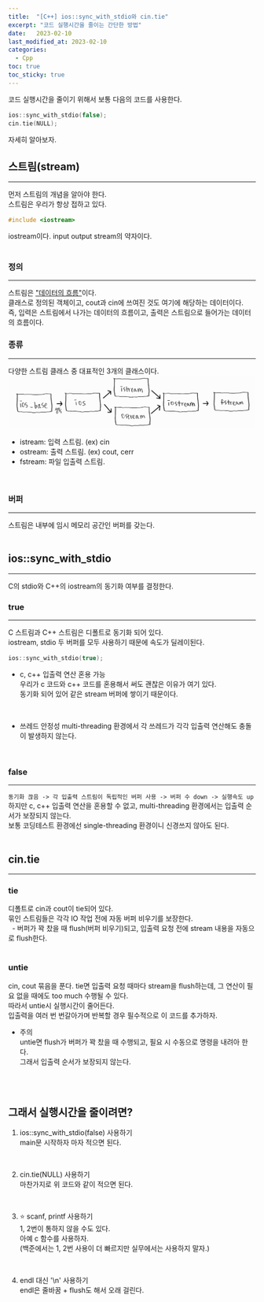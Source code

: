 ```yaml
---
title:  "[C++] ios::sync_with_stdio와 cin.tie"
excerpt: "코드 실행시간을 줄이는 간단한 방법"
date:   2023-02-10
last_modified_at: 2023-02-10
categories:
  - Cpp
toc: true
toc_sticky: true
---
```


코드 실행시간을 줄이기 위해서 보통 다음의 코드를 사용한다.
```c++
ios::sync_with_stdio(false);
cin.tie(NULL);
```
자세히 알아보자.
<br>

## 스트림(stream)
---
먼저 스트림의 개념을 알아야 한다.  
스트림은 우리가 항상 접하고 있다.  
```c++
#include <iostream>
```
iostream이다. input output stream의 약자이다.  
<br>

### 정의
---
스트림은 <u>"데이터의 흐름"</u>이다.  
클래스로 정의된 객체이고, cout과 cin에 쓰여진 것도 여기에 해당하는 데이터이다.  
즉, 입력은 스트림에서 나가는 데이터의 흐름이고, 출력은 스트림으로 들어가는 데이터의 흐름이다.
<br>

### 종류
---
다양한 스트림 클래스 중 대표적인 3개의 클래스이다.  
<img src="/assets/images/stream.jpg">

- istream: 입력 스트림. (ex) cin
- ostream: 출력 스트림. (ex) cout, cerr
- fstream: 파일 입출력 스트림.
<br>

### 버퍼
---
스트림은 내부에 임시 메모리 공간인 버퍼를 갖는다.
<br>
<br>

## ios::sync_with_stdio
---
C의 stdio와 C++의 iostream의 동기화 여부를 결정한다.
<br>

### true
---
C 스트림과 C++ 스트림은 디폴트로 동기화 되어 있다.  
iostream, stdio 두 버퍼를 모두 사용하기 때문에 속도가 딜레이된다.  
```c++
ios::sync_with_stdio(true);
```
- c, c++ 입출력 연산 혼용 가능  
  우리가 c 코드와 c++ 코드를 혼용해서 써도 괜찮은 이유가 여기 있다.  
  동기화 되어 있어 같은 stream 버퍼에 쌓이기 때문이다.  
<br>

- 쓰레드 안정성
  multi-threading 환경에서 각 쓰레드가 각각 입출력 연산해도 충돌이 발생하지 않는다.
<br>

### false
---
```동기화 끊음 -> 각 입출력 스트림이 독립적인 버퍼 사용 -> 버퍼 수 down -> 실행속도 up```  
하지만 c, c++ 입출력 연산을 혼용할 수 없고, multi-threading 환경에서는 입출력 순서가 보장되지 않는다.  
보통 코딩테스트 환경에선 single-threading 환경이니 신경쓰지 않아도 된다.
<br>
<br>

## cin.tie
---
### tie
디폴트로 cin과 cout이 tie되어 있다.  
묶인 스트림들은 각각 IO 작업 전에 자동 버퍼 비우기를 보장한다.   
&nbsp;&nbsp;- 버퍼가 꽉 찼을 때 flush(버퍼 비우기)되고, 입출력 요청 전에 stream 내용을 자동으로 flush한다.  
<br>

### untie
cin, cout 묶음을 푼다.
tie면 입출력 요청 때마다 stream을 flush하는데, 그 연산이 필요 없을 때에도 too much 수행될 수 있다.  
따라서 untie시 실행시간이 줄어든다.  
입출력을 여러 번 번갈아가며 반복할 경우 필수적으로 이 코드를 추가하자.
- 주의  
  untie면 flush가 버퍼가 꽉 찼을 때 수행되고, 필요 시 수동으로 명령을 내려아 한다.  
  그래서 입출력 순서가 보장되지 않는다.  
<br>
<br>

## 그래서 실행시간을 줄이려면?
1. ios::sync_with_stdio(false) 사용하기  
  main문 시작하자 마자 적으면 된다.
<br>

2. cin.tie(NULL) 사용하기  
  마찬가지로 위 코드와 같이 적으면 된다.
<br>

3. ⭐ scanf, printf 사용하기  
  1, 2번이 통하지 않을 수도 있다.  
  아예 c 함수를 사용하자.  
  (백준에서는 1, 2번 사용이 더 빠르지만 실무에서는 사용하지 말자.)
<br>

4. endl 대신 '\n' 사용하기  
  endl은 줄바꿈 + flush도 해서 오래 걸린다.


<br>
<br>